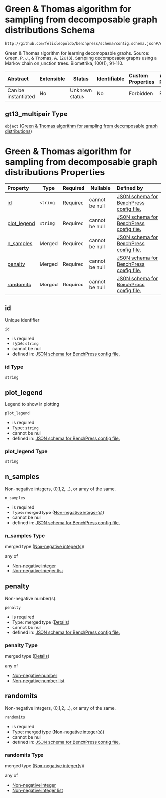 # Green & Thomas algorithm for sampling from decomposable graph distributions Schema

```txt
http://github.com/felixleopoldo/benchpress/schema/config.schema.json#/definitions/gt13_multipair
```

Green & Thomas algorithm for learning decomopasble graphs.
 Source: Green, P. J., & Thomas, A. (2013). Sampling decomposable graphs using a Markov chain on junction trees. Biometrika, 100(1), 91-110.


| Abstract            | Extensible | Status         | Identifiable | Custom Properties | Additional Properties | Access Restrictions | Defined In                                                                  |
| :------------------ | ---------- | -------------- | ------------ | :---------------- | --------------------- | ------------------- | --------------------------------------------------------------------------- |
| Can be instantiated | No         | Unknown status | No           | Forbidden         | Forbidden             | none                | [config.schema.json\*](../../out/config.schema.json "open original schema") |

## gt13_multipair Type

`object` ([Green & Thomas algorithm for sampling from decomposable graph distributions](config-definitions-green--thomas-algorithm-for-sampling-from-decomposable-graph-distributions.md))

# Green & Thomas algorithm for sampling from decomposable graph distributions Properties

| Property                    | Type     | Required | Nullable       | Defined by                                                                                                                                                                                                                                                                                     |
| :-------------------------- | -------- | -------- | -------------- | :--------------------------------------------------------------------------------------------------------------------------------------------------------------------------------------------------------------------------------------------------------------------------------------------- |
| [id](#id)                   | `string` | Required | cannot be null | [JSON schema for BenchPress config file.](config-definitions-green--thomas-algorithm-for-sampling-from-decomposable-graph-distributions-properties-id.md "http&#x3A;//github.com/felixleopoldo/benchpress/schema/config.schema.json#/definitions/gt13_multipair/properties/id")                   |
| [plot_legend](#plot_legend) | `string` | Required | cannot be null | [JSON schema for BenchPress config file.](config-definitions-green--thomas-algorithm-for-sampling-from-decomposable-graph-distributions-properties-plot_legend.md "http&#x3A;//github.com/felixleopoldo/benchpress/schema/config.schema.json#/definitions/gt13_multipair/properties/plot_legend") |
| [n_samples](#n_samples)     | Merged   | Required | cannot be null | [JSON schema for BenchPress config file.](config-definitions-non-negative-integers.md "http&#x3A;//github.com/felixleopoldo/benchpress/schema/config.schema.json#/definitions/gt13_multipair/properties/n_samples")                                                                               |
| [penalty](#penalty)         | Merged   | Required | cannot be null | [JSON schema for BenchPress config file.](config-definitions-flexnonnegnum.md "http&#x3A;//github.com/felixleopoldo/benchpress/schema/config.schema.json#/definitions/gt13_multipair/properties/penalty")                                                                                         |
| [randomits](#randomits)     | Merged   | Required | cannot be null | [JSON schema for BenchPress config file.](config-definitions-non-negative-integers.md "http&#x3A;//github.com/felixleopoldo/benchpress/schema/config.schema.json#/definitions/gt13_multipair/properties/randomits")                                                                               |

## id

Unique idenfifier


`id`

-   is required
-   Type: `string`
-   cannot be null
-   defined in: [JSON schema for BenchPress config file.](config-definitions-green--thomas-algorithm-for-sampling-from-decomposable-graph-distributions-properties-id.md "http&#x3A;//github.com/felixleopoldo/benchpress/schema/config.schema.json#/definitions/gt13_multipair/properties/id")

### id Type

`string`

## plot_legend

Legend to show in plotting


`plot_legend`

-   is required
-   Type: `string`
-   cannot be null
-   defined in: [JSON schema for BenchPress config file.](config-definitions-green--thomas-algorithm-for-sampling-from-decomposable-graph-distributions-properties-plot_legend.md "http&#x3A;//github.com/felixleopoldo/benchpress/schema/config.schema.json#/definitions/gt13_multipair/properties/plot_legend")

### plot_legend Type

`string`

## n_samples

Non-negative integers, (0,1,2,...), or array of the same.


`n_samples`

-   is required
-   Type: merged type ([Non-negative integer(s)](config-definitions-non-negative-integers.md))
-   cannot be null
-   defined in: [JSON schema for BenchPress config file.](config-definitions-non-negative-integers.md "http&#x3A;//github.com/felixleopoldo/benchpress/schema/config.schema.json#/definitions/gt13_multipair/properties/n_samples")

### n_samples Type

merged type ([Non-negative integer(s)](config-definitions-non-negative-integers.md))

any of

-   [Non-negative integer](config-definitions-non-negative-integer.md "check type definition")
-   [Non-negative integer list](config-definitions-non-negative-integers-anyof-non-negative-integer-list.md "check type definition")

## penalty

Non-negative number(s).


`penalty`

-   is required
-   Type: merged type ([Details](config-definitions-flexnonnegnum.md))
-   cannot be null
-   defined in: [JSON schema for BenchPress config file.](config-definitions-flexnonnegnum.md "http&#x3A;//github.com/felixleopoldo/benchpress/schema/config.schema.json#/definitions/gt13_multipair/properties/penalty")

### penalty Type

merged type ([Details](config-definitions-flexnonnegnum.md))

any of

-   [Non-negative number](config-definitions-non-negative-number.md "check type definition")
-   [Non-negative number list](config-definitions-flexnonnegnum-anyof-non-negative-number-list.md "check type definition")

## randomits

Non-negative integers, (0,1,2,...), or array of the same.


`randomits`

-   is required
-   Type: merged type ([Non-negative integer(s)](config-definitions-non-negative-integers.md))
-   cannot be null
-   defined in: [JSON schema for BenchPress config file.](config-definitions-non-negative-integers.md "http&#x3A;//github.com/felixleopoldo/benchpress/schema/config.schema.json#/definitions/gt13_multipair/properties/randomits")

### randomits Type

merged type ([Non-negative integer(s)](config-definitions-non-negative-integers.md))

any of

-   [Non-negative integer](config-definitions-non-negative-integer.md "check type definition")
-   [Non-negative integer list](config-definitions-non-negative-integers-anyof-non-negative-integer-list.md "check type definition")
